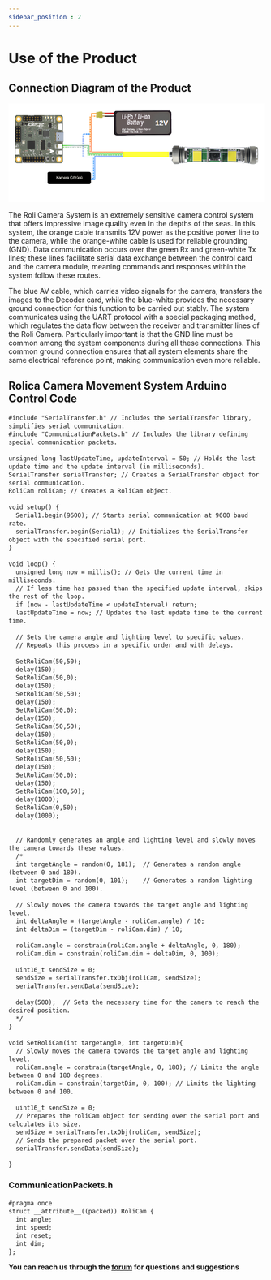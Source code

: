 ```yaml
---
sidebar_position : 2
---
```


# Use  of the Product

## Connection Diagram of the Product 

![Rolica Hareket Sistemi](./image/rolika-genel.png)

The Roli Camera System is an extremely sensitive camera control system that offers impressive image quality even in the depths of the seas. In this system, the orange cable transmits 12V power as the positive power line to the camera, while the orange-white cable is used for reliable grounding (GND). Data communication occurs over the green Rx and green-white Tx lines; these lines facilitate serial data exchange between the control card and the camera module, meaning commands and responses within the system follow these routes.

The blue AV cable, which carries video signals for the camera, transfers the images to the Decoder card, while the blue-white provides the necessary ground connection for this function to be carried out stably. The system communicates using the UART protocol with a special packaging method, which regulates the data flow between the receiver and transmitter lines of the Roli Camera. Particularly important is that the GND line must be common among the system components during all these connections. This common ground connection ensures that all system elements share the same electrical reference point, making communication even more reliable.


## Rolica Camera Movement System Arduino Control Code

````
#include "SerialTransfer.h" // Includes the SerialTransfer library, simplifies serial communication.
#include "CommunicationPackets.h" // Includes the library defining special communication packets.

unsigned long lastUpdateTime, updateInterval = 50; // Holds the last update time and the update interval (in milliseconds).
SerialTransfer serialTransfer; // Creates a SerialTransfer object for serial communication.
RoliCam roliCam; // Creates a RoliCam object.

void setup() {
  Serial1.begin(9600); // Starts serial communication at 9600 baud rate.
  serialTransfer.begin(Serial1); // Initializes the SerialTransfer object with the specified serial port.
}

void loop() {
  unsigned long now = millis(); // Gets the current time in milliseconds.
  // If less time has passed than the specified update interval, skips the rest of the loop.
  if (now - lastUpdateTime < updateInterval) return;
  lastUpdateTime = now; // Updates the last update time to the current time.

  // Sets the camera angle and lighting level to specific values.
  // Repeats this process in a specific order and with delays.
  
  SetRoliCam(50,50);
  delay(150);
  SetRoliCam(50,0);
  delay(150);
  SetRoliCam(50,50);
  delay(150);
  SetRoliCam(50,0);
  delay(150);
  SetRoliCam(50,50);
  delay(150);
  SetRoliCam(50,0);
  delay(150);
  SetRoliCam(50,50);
  delay(150);
  SetRoliCam(50,0);
  delay(150);
  SetRoliCam(100,50);
  delay(1000);
  SetRoliCam(0,50);
  delay(1000);


  // Randomly generates an angle and lighting level and slowly moves the camera towards these values.
  /*
  int targetAngle = random(0, 181);  // Generates a random angle (between 0 and 180).
  int targetDim = random(0, 101);    // Generates a random lighting level (between 0 and 100).

  // Slowly moves the camera towards the target angle and lighting level.
  int deltaAngle = (targetAngle - roliCam.angle) / 10;
  int deltaDim = (targetDim - roliCam.dim) / 10;

  roliCam.angle = constrain(roliCam.angle + deltaAngle, 0, 180);
  roliCam.dim = constrain(roliCam.dim + deltaDim, 0, 100);
  
  uint16_t sendSize = 0;
  sendSize = serialTransfer.txObj(roliCam, sendSize);
  serialTransfer.sendData(sendSize);

  delay(500);  // Sets the necessary time for the camera to reach the desired position.
  */
}

void SetRoliCam(int targetAngle, int targetDim){
  // Slowly moves the camera towards the target angle and lighting level.
  roliCam.angle = constrain(targetAngle, 0, 180); // Limits the angle between 0 and 180 degrees.
  roliCam.dim = constrain(targetDim, 0, 100); // Limits the lighting between 0 and 100.

  uint16_t sendSize = 0;
  // Prepares the roliCam object for sending over the serial port and calculates its size.
  sendSize = serialTransfer.txObj(roliCam, sendSize);
  // Sends the prepared packet over the serial port.
  serialTransfer.sendData(sendSize);

}
````

### CommunicationPackets.h
````
#pragma once
struct __attribute__((packed)) RoliCam {
  int angle;
  int speed;
  int reset;
  int dim;
};
````



**You can reach us through the [forum](https://forum.degzrobotics.com/) for questions and suggestions**


